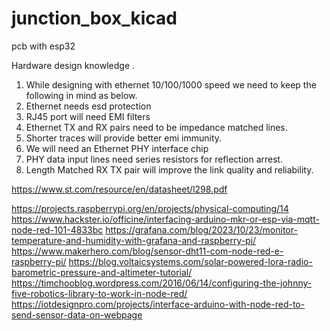 # junction_box_kicad
pcb with esp32


Hardware design knowledge .
1. While designing with ethernet 10/100/1000 speed we need to keep the following in mind as below.
2. Ethernet needs esd protection
3. RJ45 port will need EMI filters
4. Ethernet TX and RX pairs need to be impedance matched lines.
5. Shorter traces will provide better emi immunity.
6. We will need an Ethernet PHY interface chip
7. PHY data input lines need series resistors for reflection arrest.
8. Length Matched RX TX pair will improve the link quality and reliability.


https://www.st.com/resource/en/datasheet/l298.pdf

https://projects.raspberrypi.org/en/projects/physical-computing/14
https://www.hackster.io/officine/interfacing-arduino-mkr-or-esp-via-mqtt-node-red-101-4833bc
https://grafana.com/blog/2023/10/23/monitor-temperature-and-humidity-with-grafana-and-raspberry-pi/
https://www.makerhero.com/blog/sensor-dht11-com-node-red-e-raspberry-pi/
https://blog.voltaicsystems.com/solar-powered-lora-radio-barometric-pressure-and-altimeter-tutorial/
https://timchooblog.wordpress.com/2016/06/14/configuring-the-johnny-five-robotics-library-to-work-in-node-red/
https://iotdesignpro.com/projects/interface-arduino-with-node-red-to-send-sensor-data-on-webpage

